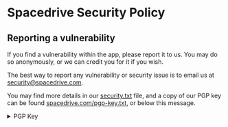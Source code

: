 # Spacedrive Security Policy

## Reporting a vulnerability

If you find a vulnerability within the app, please report it to us. You may do so anonymously, or we can credit you for it if you wish.

The best way to report any vulnerability or security issue is to email us at [security@spacedrive.com](mailto:security@spacedrive.com).

You may find more details in our [security.txt](https://spacedrive.com/.well-known/security.txt) file, and a copy of our PGP key can be found [spacedrive.com/pgp-key.txt](https://spacedrive.com/pgp-key.txt), or below this message.

<details>
<summary>PGP Key</summary>

```
-----BEGIN PGP PUBLIC KEY BLOCK-----

mDMEY5io8BYJKwYBBAHaRw8BAQdACK2o65kjGTShJ5JbpRZ+j1UifYxdGrs5VnJn
/psHv0e0InNlY3VyaXR5IDxzZWN1cml0eUBzcGFjZWRyaXZlLmNvbT6ImQQTFgoA
QRYhBAyPfu3J8YRaZx7C0cJwzcnw9t/KBQJjmKjwAhsDBQkD3IVQBQsJCAcCAiIC
BhUKCQgLAgQWAgMBAh4HAheAAAoJEMJwzcnw9t/KwPwBAN1llaO61SmP4QeQNebg
KS6/spqArAa/bNS49ihtdCBZAP9QaTgEs42D/qnu4QTeos1vmCaHX5lDpdgtMgaJ
00Y0BLg4BGOYqPASCisGAQQBl1UBBQEBB0Cnzds/TL9KdUWc+yVepvqm9knob+Na
euXnVGkLk/TQKQMBCAeIfgQYFgoAJhYhBAyPfu3J8YRaZx7C0cJwzcnw9t/KBQJj
mKjwAhsMBQkD3IVQAAoJEMJwzcnw9t/KJZIA/iAtQm+3aJlaFG+G5/zJvEAg0qdc
FElFSz5Kqeyd0BU/AQCOACKdLwNZ3exVR3S1ON1wM3qgaLPZoEmyfDE2/kmyBg==
=+LNM
-----END PGP PUBLIC KEY BLOCK-----
```

</details>
